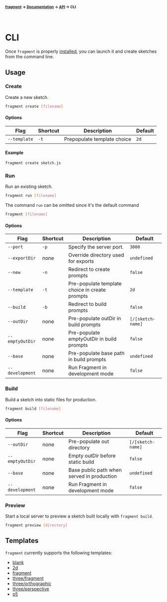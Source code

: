 #### <sup>[fragment](../../README.md) → [Documentation](../README.md) → [API](../README.md#apis) → CLI</sup>
<br>

# CLI

Once `fragment` is properly [installed](../../README.md#installation), you can launch it and create sketches from the command line.

## Usage

### Create

Create a new sketch.

```bash
fragment create [filename]
```

#### Options

| Flag | Shortcut | Description | Default |
|---|---|---|---|
|`--template`| `-t` | Prepopulate template choice | `2d` |

#### Example

```bash
fragment create sketch.js
```

### Run

Run an existing sketch.

```bash
fragment run [filename]
```
The command `run` can be omitted since it's the default command

```bash
fragment [filename]
```

#### Options

| Flag | Shortcut | Description | Default |
|---|---|---|---|
|`--port`| `-p` | Specify the server port.  | `3000` |
|`--exportDir`| none | Override directory used for exports  | `undefined` |
|`--new`| `-n` | Redirect to create prompts | `false` |
|`--template`| `-t` | Pre-populate template choice in create prompts | `2d` |
|`--build`| `-b` | Redirect to build prompts  | `false` |
|`--outDir`| none | Pre-populate outDir in build prompts  | `[/[sketch-name]` |
|`--emptyOutDir`| none | Pre-populate emptyOutDir in build prompts  | `false` |
|`--base`| none | Pre-populate base path in build prompts | `undefined` |
|`--development`| none | Run Fragment in development mode  | `false` |

### Build

Build a sketch into static files for production.

```bash
fragment build [filename]
```

#### Options

| Flag | Shortcut | Description | Default |
|---|---|---|---|
|`--outDir`| none | Pre-populate out directory  | `[/[sketch-name]` |
|`--emptyOutDir`| none | Empty outDir before static build  | `false` |
|`--base`| none | Base public path when served in production  | `undefined` |
|`--development`| none | Run Fragment in development mode  | `false` |

### Preview

Start a local server to preview a sketch built locally with `fragment build`.

```bash
fragment preview [directory]
```

## Templates

`fragment` currently supports the following templates:
- [blank](../../src/cli/templates/blank/index.js)
- [2d](../../src/cli/templates/default/index.js)
- [fragment](../../src/cli/templates/fragment-gl/index.js)
- [three/fragment](../../src/cli/templates/three-fragment/index.js)
- [three/orthographic](../../src/cli/templates/three-orthographic/index.js)
- [three/perspective](../../src/cli/templates/three-perspective/index.js)
- [p5](../../src/cli/templates/p5/index.js)
